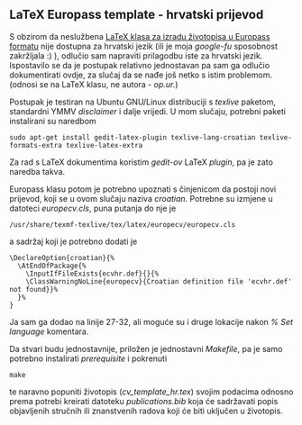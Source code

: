 ## LaTeX Europass template - hrvatski prijevod ##
S obzirom da neslužbena [LaTeX klasa za izradu životopisa u Europass formatu](http://www.ctan.org/tex-archive/macros/latex/contrib/europecv/) nije dostupna za hrvatski jezik (ili je moja *google-fu* sposobnost zakržljala :) ), odlučio sam napraviti prilagodbu iste za hrvatski jezik. Ispostavilo se da je postupak relativno jednostavan pa sam ga odlučio dokumentirati ovdje, za slučaj da se nađe još netko s istim problemom. (odnosi se na LaTeX klasu, ne autora - *op.ur.*)

Postupak je testiran na Ubuntu GNU/Linux distribuciji s *texlive* paketom, standardni YMMV *disclaimer* i dalje vrijedi. U mom slučaju, potrebni paketi instalirani su naredbom

    sudo apt-get install gedit-latex-plugin texlive-lang-croatian texlive-formats-extra texlive-latex-extra

Za rad s LaTeX dokumentima koristim *gedit-ov* LaTeX *plugin*, pa je zato naredba takva.

Europass klasu potom je potrebno upoznati s činjenicom da postoji novi prijevod, koji se u ovom slučaju naziva *croatian*. Potrebne su izmjene u datoteci *europecv.cls*, puna putanja do nje je

    /usr/share/texmf-texlive/tex/latex/europecv/europecv.cls

a sadržaj koji je potrebno dodati je

    \DeclareOption{croatian}{%
      \AtEndOfPackage{%
        \InputIfFileExists{ecvhr.def}{}{%
        \ClassWarningNoLine{europecv}{Croatian definition file 'ecvhr.def' not found}}%
      }%
    }

Ja sam ga dodao na linije 27-32, ali moguće su i druge lokacije nakon *% Set language* komentara.

Da stvari budu jednostavnije, priložen je jednostavni *Makefile*, pa je samo potrebno instalirati *prerequisite* i pokrenuti

    make

te naravno popuniti životopis (*cv_template_hr.tex*) svojim podacima odnosno prema potrebi kreirati datoteku *publications.bib* koja će sadržavati popis objavljenih stručnih ili znanstvenih radova koji će biti uključen u životopis.
